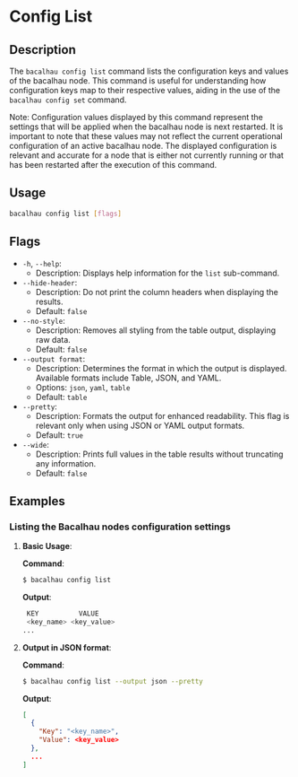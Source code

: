 # Config List

## Description

The `bacalhau config list` command lists the configuration keys and values of the bacalhau node. This command is useful for understanding how configuration keys map to their respective values, aiding in the use of the `bacalhau config set` command.

Note: Configuration values displayed by this command represent the settings that will be applied when the bacalhau node is next restarted. It is important to note that these values may not reflect the current operational configuration of an active bacalhau node. The displayed configuration is relevant and accurate for a node that is either not currently running or that has been restarted after the execution of this command.

## Usage

```bash
bacalhau config list [flags]
```

## Flags

* `-h`, `--help`:
  * Description: Displays help information for the `list` sub-command.
* `--hide-header`:
  * Description: Do not print the column headers when displaying the results.
  * Default: `false`
* `--no-style`:
  * Description: Removes all styling from the table output, displaying raw data.
  * Default: `false`
* `--output format`:
  * Description: Determines the format in which the output is displayed. Available formats include Table, JSON, and YAML.
  * Options: `json`, `yaml`, `table`
  * Default: `table`
* `--pretty`:
  * Description: Formats the output for enhanced readability. This flag is relevant only when using JSON or YAML output formats.
  * Default: `true`
* `--wide`:
  * Description: Prints full values in the table results without truncating any information.
  * Default: `false`

## Examples

### Listing the Bacalhau nodes configuration settings

1.  **Basic Usage**:

    **Command**:

    ```bash
    $ bacalhau config list
    ```

    **Output**:

    ```bash
     KEY          VALUE
     <key_name> <key_value>
    ...
    ```
2.  **Output in JSON format**:

    **Command**:

    ```bash
    $ bacalhau config list --output json --pretty
    ```

    **Output**:

    ```json
    [
      {
        "Key": "<key_name>",
        "Value": <key_value>
      },
      ...
    ]
    ```
